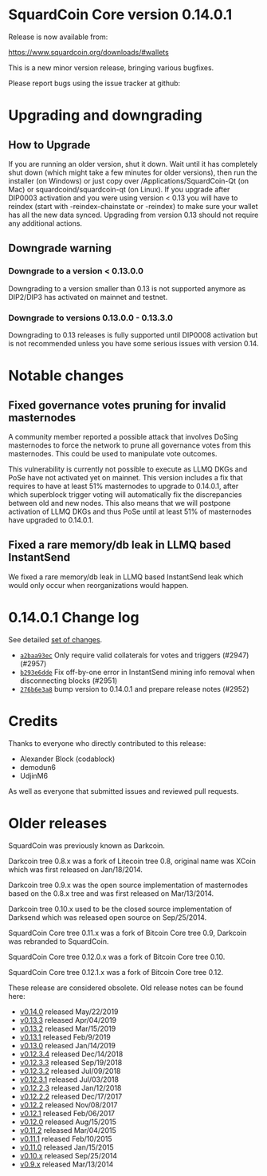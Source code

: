 SquardCoin Core version 0.14.0.1
==========================

Release is now available from:

  <https://www.squardcoin.org/downloads/#wallets>

This is a new minor version release, bringing various bugfixes.

Please report bugs using the issue tracker at github:

  </issues>


Upgrading and downgrading
=========================

How to Upgrade
--------------

If you are running an older version, shut it down. Wait until it has completely
shut down (which might take a few minutes for older versions), then run the
installer (on Windows) or just copy over /Applications/SquardCoin-Qt (on Mac) or
squardcoind/squardcoin-qt (on Linux). If you upgrade after DIP0003 activation and you were
using version < 0.13 you will have to reindex (start with -reindex-chainstate
or -reindex) to make sure your wallet has all the new data synced. Upgrading from
version 0.13 should not require any additional actions.

Downgrade warning
-----------------

### Downgrade to a version < 0.13.0.0

Downgrading to a version smaller than 0.13 is not supported anymore as DIP2/DIP3 has
activated on mainnet and testnet.

### Downgrade to versions 0.13.0.0 - 0.13.3.0

Downgrading to 0.13 releases is fully supported until DIP0008 activation but is not
recommended unless you have some serious issues with version 0.14.

Notable changes
===============

Fixed governance votes pruning for invalid masternodes 
------------------------------------------------------
A community member reported a possible attack that involves DoSing masternodes to force the network
to prune all governance votes from this masternodes. This could be used to manipulate vote outcomes.

This vulnerability is currently not possible to execute as LLMQ DKGs and PoSe have not activated yet on
mainnet. This version includes a fix that requires to have at least 51% masternodes to upgrade to
0.14.0.1, after which superblock trigger voting will automatically fix the discrepancies between
old and new nodes. This also means that we will postpone activation of LLMQ DKGs and thus PoSe until
at least 51% of masternodes have upgraded to 0.14.0.1.

Fixed a rare memory/db leak in LLMQ based InstantSend
-----------------------------------------------------
We fixed a rare memory/db leak in LLMQ based InstantSend leak which would only occur when reorganizations
would happen.

0.14.0.1 Change log
===================

See detailed [set of changes](/compare/v0.14.0.0...squardcoinpay:v0.14.0.1).

- [`a2baa93ec`](/commit/a2baa93ec) Only require valid collaterals for votes and triggers (#2947) (#2957)
- [`b293e6dde`](/commit/b293e6dde) Fix off-by-one error in InstantSend mining info removal when disconnecting blocks (#2951)
- [`276b6e3a8`](/commit/276b6e3a8) bump version to 0.14.0.1 and prepare release notes (#2952)

Credits
=======

Thanks to everyone who directly contributed to this release:

- Alexander Block (codablock)
- demodun6
- UdjinM6

As well as everyone that submitted issues and reviewed pull requests.

Older releases
==============

SquardCoin was previously known as Darkcoin.

Darkcoin tree 0.8.x was a fork of Litecoin tree 0.8, original name was XCoin
which was first released on Jan/18/2014.

Darkcoin tree 0.9.x was the open source implementation of masternodes based on
the 0.8.x tree and was first released on Mar/13/2014.

Darkcoin tree 0.10.x used to be the closed source implementation of Darksend
which was released open source on Sep/25/2014.

SquardCoin Core tree 0.11.x was a fork of Bitcoin Core tree 0.9,
Darkcoin was rebranded to SquardCoin.

SquardCoin Core tree 0.12.0.x was a fork of Bitcoin Core tree 0.10.

SquardCoin Core tree 0.12.1.x was a fork of Bitcoin Core tree 0.12.

These release are considered obsolete. Old release notes can be found here:

- [v0.14.0](/blob/master/doc/release-notes/squardcoin/release-notes-0.14.0.md) released May/22/2019
- [v0.13.3](/blob/master/doc/release-notes/squardcoin/release-notes-0.13.3.md) released Apr/04/2019
- [v0.13.2](/blob/master/doc/release-notes/squardcoin/release-notes-0.13.2.md) released Mar/15/2019
- [v0.13.1](/blob/master/doc/release-notes/squardcoin/release-notes-0.13.1.md) released Feb/9/2019
- [v0.13.0](/blob/master/doc/release-notes/squardcoin/release-notes-0.13.0.md) released Jan/14/2019
- [v0.12.3.4](/blob/master/doc/release-notes/squardcoin/release-notes-0.12.3.4.md) released Dec/14/2018
- [v0.12.3.3](/blob/master/doc/release-notes/squardcoin/release-notes-0.12.3.3.md) released Sep/19/2018
- [v0.12.3.2](/blob/master/doc/release-notes/squardcoin/release-notes-0.12.3.2.md) released Jul/09/2018
- [v0.12.3.1](/blob/master/doc/release-notes/squardcoin/release-notes-0.12.3.1.md) released Jul/03/2018
- [v0.12.2.3](/blob/master/doc/release-notes/squardcoin/release-notes-0.12.2.3.md) released Jan/12/2018
- [v0.12.2.2](/blob/master/doc/release-notes/squardcoin/release-notes-0.12.2.2.md) released Dec/17/2017
- [v0.12.2](/blob/master/doc/release-notes/squardcoin/release-notes-0.12.2.md) released Nov/08/2017
- [v0.12.1](/blob/master/doc/release-notes/squardcoin/release-notes-0.12.1.md) released Feb/06/2017
- [v0.12.0](/blob/master/doc/release-notes/squardcoin/release-notes-0.12.0.md) released Aug/15/2015
- [v0.11.2](/blob/master/doc/release-notes/squardcoin/release-notes-0.11.2.md) released Mar/04/2015
- [v0.11.1](/blob/master/doc/release-notes/squardcoin/release-notes-0.11.1.md) released Feb/10/2015
- [v0.11.0](/blob/master/doc/release-notes/squardcoin/release-notes-0.11.0.md) released Jan/15/2015
- [v0.10.x](/blob/master/doc/release-notes/squardcoin/release-notes-0.10.0.md) released Sep/25/2014
- [v0.9.x](/blob/master/doc/release-notes/squardcoin/release-notes-0.9.0.md) released Mar/13/2014

